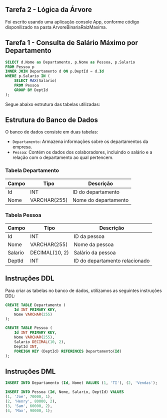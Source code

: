 ## Tarefa 2 - Lógica da Árvore

Foi escrito usando uma aplicação console App, conforme código disponilizado na pasta ArvoreBinariaRaizMaxima.

## Tarefa 1 - Consulta de Salário Máximo por Departamento

```sql
SELECT d.Nome as Departamento, p.Nome as Pessoa, p.Salario
FROM Pessoa p
INNER JOIN Departamento d ON p.DeptId = d.Id
WHERE p.Salario IN (
    SELECT MAX(Salario)
    FROM Pessoa
    GROUP BY DeptId
);
```

Segue abaixo estrutura das tabelas utilizadas:

## Estrutura do Banco de Dados

O banco de dados consiste em duas tabelas:

- `Departamento`: Armazena informações sobre os departamentos da empresa.
- `Pessoa`: Contém os dados dos colaboradores, incluindo o salário e a relação com o departamento ao qual pertencem.

### Tabela Departamento

| Campo | Tipo         | Descrição             |
|-------|--------------|-----------------------|
| Id    | INT          | ID do departamento    |
| Nome  | VARCHAR(255) | Nome do departamento  |

### Tabela Pessoa

| Campo   | Tipo           | Descrição                       |
|---------|----------------|---------------------------------|
| Id      | INT            | ID da pessoa                    |
| Nome    | VARCHAR(255)   | Nome da pessoa                  |
| Salario | DECIMAL(10, 2) | Salário da pessoa               |
| DeptId  | INT            | ID do departamento relacionado  |

## Instruções DDL

Para criar as tabelas no banco de dados, utilizamos as seguintes instruções DDL:

```sql
CREATE TABLE Departamento (
    Id INT PRIMARY KEY,
    Nome VARCHAR(255)
);

CREATE TABLE Pessoa (
    Id INT PRIMARY KEY,
    Nome VARCHAR(255),
    Salario DECIMAL(10, 2),
    DeptId INT,
    FOREIGN KEY (DeptId) REFERENCES Departamento(Id)
); 
```


## Instruções DML

```sql
INSERT INTO Departamento (Id, Nome) VALUES (1, 'TI'), (2, 'Vendas');

INSERT INTO Pessoa (Id, Nome, Salario, DeptId) VALUES
(1, 'Joe', 70000, 1),
(2, 'Henry', 80000, 2),
(3, 'Sam', 60000, 2),
(4, 'Max', 90000, 1);
```

